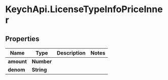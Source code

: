 # KeychApi.LicenseTypeInfoPriceInner

## Properties

Name | Type | Description | Notes
------------ | ------------- | ------------- | -------------
**amount** | **Number** |  | 
**denom** | **String** |  | 


